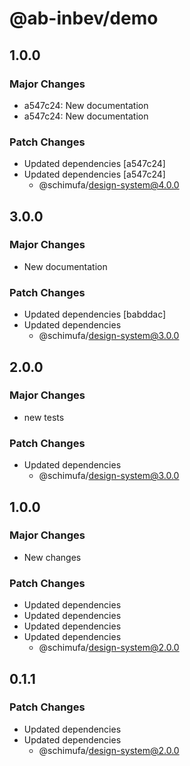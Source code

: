 # @ab-inbev/demo

## 1.0.0

### Major Changes

- a547c24: New documentation
- a547c24: New documentation

### Patch Changes

- Updated dependencies [a547c24]
- Updated dependencies [a547c24]
  - @schimufa/design-system@4.0.0

## 3.0.0

### Major Changes

- New documentation

### Patch Changes

- Updated dependencies [babddac]
- Updated dependencies
  - @schimufa/design-system@3.0.0

## 2.0.0

### Major Changes

- new tests

### Patch Changes

- Updated dependencies
  - @schimufa/design-system@3.0.0

## 1.0.0

### Major Changes

- New changes

### Patch Changes

- Updated dependencies
- Updated dependencies
- Updated dependencies
- Updated dependencies
  - @schimufa/design-system@2.0.0

## 0.1.1

### Patch Changes

- Updated dependencies
- Updated dependencies
  - @schimufa/design-system@2.0.0

